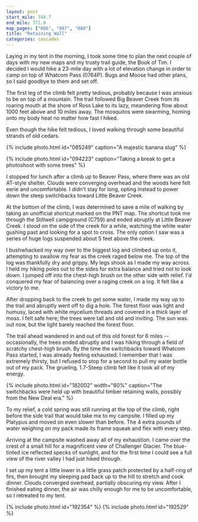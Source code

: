 ```yaml
---
layout: post
start_mile: 748.7
end_mile: 771.8
map_pages: ["086", "087", "088"]
title: "Retaining Wall"
categories: cascades
---
```


Laying in my tent in the morning, I took some time to plan the next couple of
days with my new maps and my trusty trail guide, the Book of Tim. I decided I
would hike a 23-mile day with a lot of elevation change in order to camp on top
of Whatcom Pass (0764P). Bugs and Moose had other plans, so I said goodbye to
them and set off.

The first leg of the climb felt pretty tedious, probably because I was anxious
to be on top of a mountain. The trail followed Big Beaver Creek from its roaring
mouth at the shore of Ross Lake to its lazy, meandering flow about 1000 feet
above and 10 miles away. The mosquitos were swarming, homing onto my body heat
no matter how fast I hiked.

Even though the hike felt tedious, I loved walking through some beautiful
strands of old cedars.

{% include photo.html id="085249" caption="A majestic banana slug" %}

{% include photo.html id="094223" caption="Taking a break to get a photoshoot with some trees" %}

I stopped for lunch after a climb up to Beaver Pass, where there was an old
AT-style shelter. Clouds were converging overhead and the woods here felt eerie
and uncomfortable. I didn't stay for long, opting instead to power down the
steep switchbacks toward Little Beaver Creek.

At the bottom of the climb, I was determined to save a mile of walking by taking
an unofficial shortcut marked on the PNT map. The shortcut took me through the
Stillwell campground (C759) and ended abruptly at Little Beaver Creek. I stood
on the side of the creek for a while, watching the white water gushing past and
looking for a spot to cross.  The only option I saw was a series of huge logs
suspended about 5 feet above the creek.

I bushwhacked my way over to the biggest log and climbed up onto it, attempting
to swallow my fear as the creek raged below me. The top of the log was
thankfully dry and grippy. My legs shook as I made my way across. I held my
hiking poles out to the sides for extra balance and tried not to look down. I
jumped off into the chest-high brush on the other side with relief. I'd
conquered my fear of balancing over a raging creek on a log. It felt like a
victory to me.

After dropping back to the creek to get some water, I made my way up to the
trail and abruptly went off to dig a hole. The forest floor was light and
humusy, laced with white mycelium threads and covered in a thick layer of moss.
I felt safe here; the trees were tall and old and inviting. The sun was out now,
but the light barely reached the forest floor.

The trail ahead wandered in and out of this old forest for 6 miles --
occasionally, the trees ended abruptly and I was hiking through a field of
scratchy chest-high brush. By the time the switchbacks toward Whatcom Pass
started, I was already feeling exhausted. I remember that I was extremely
thirsty, but I refused to stop for a second to pull my water bottle out of my
pack. The grueling, 1.7-Steep climb felt like it took all of my energy.

{% include photo.html id="182002" width="60%" caption="The switchbacks were held up with beautiful timber retaining walls, possibly from the New Deal era." %}

To my relief, a cold spring was still running at the top of the climb, right
before the side trail that would take me to my campsite. I filled up my
Platypus and moved on even slower than before. The 4 extra pounds of water
weighing on my pack made its frame squeak and flex with every step.

Arriving at the campsite washed away all of my exhaustion. I came over the crest
of a small hill for a magnificent view of Challenger Glacier. The blue-tinted
ice reflected specks of sunlight, and for the first time I could see a full view
of the river valley I had just hiked through.

I set up my tent a little lower in a little grass patch protected by a half-ring
of firs, then brought my sleeping pad back up to the hill to stretch and cook
dinner. Clouds converged overhead, partially obscuring my view. After I finished
eating dinner, the air was chilly enough for me to be uncomfortable, so I
retreated to my tent.

{% include photo.html id="192354" %}
{% include photo.html id="192529" %}
